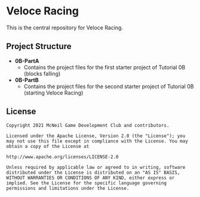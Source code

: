 # Veloce Racing
This is the central repository for Veloce Racing.

## Project Structure
- **0B-PartA**
	- Contains the project files for the first starter project of Tutorial 0B (blocks falling)
- **0B-PartB**
	- Contains the project files for the second starter project of Tutorial 0B (starting Veloce Racing)

## License
	Copyright 2021 McNeil Game Development Club and contributors.

	Licensed under the Apache License, Version 2.0 (the "License"); you may not use this file except in compliance with the License. You may obtain a copy of the License at

	http://www.apache.org/licenses/LICENSE-2.0

	Unless required by applicable law or agreed to in writing, software distributed under the License is distributed on an "AS IS" BASIS, WITHOUT WARRANTIES OR CONDITIONS OF ANY KIND, either express or implied. See the License for the specific language governing permissions and limitations under the License.

